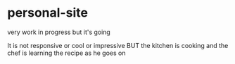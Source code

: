 # personal-site

very work in progress but it's going

It is not responsive or cool or impressive
BUT the kitchen is cooking and the chef is learning the recipe as he goes on
